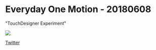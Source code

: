 # Everyday One Motion - 20180608  

"TouchDesigner Experiment"  

![](https://i.imgur.com/IyKF3CJ.gif)  

[Twitter](https://twitter.com/motions_work/status/1005054748196626432)  
